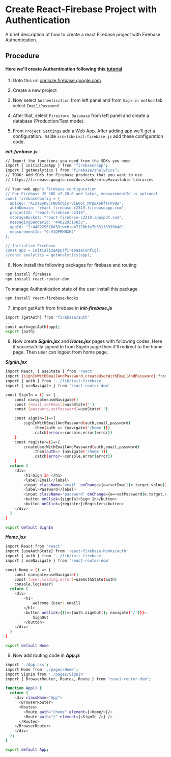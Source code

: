 
# Create React-Firebase Project with Authentication

A brief description of how to create a react Firebase project with Firebase Authentication.


## Procedure

#### Here we'll create Authentication following this [tutorial](https://youtu.be/LCAXfjb0oYo)

 1. Goto this url [console.firebase.google.com](https://console.firebase.google.com/)
 2. Create a new project
 3. Now select `Authentication` 
 from left panel and from `Sign-in method` tab select 
 `Email/Password`

 4. After that, select `Firestore Database` from left panel 
 and create a database (Production/Test mode).

 5. From `Project Settings` add a Web App. After adding 
 app we'll get a configuration. Inside `src>lib>init-firebase.js`
 add these configuration code.

***init-firebase.js***
```bash
// Import the functions you need from the SDKs you need
import { initializeApp } from "firebase/app";
import { getAnalytics } from "firebase/analytics";
// TODO: Add SDKs for Firebase products that you want to use
// https://firebase.google.com/docs/web/setup#available-libraries

// Your web app's Firebase configuration
// For Firebase JS SDK v7.20.0 and later, measurementId is optional
const firebaseConfig = {
  apiKey: "AIzaSyDVCFNDhnqiy-viEO6C_MrpBXoHftFnVQw",
  authDomain: "react-firebase-c2319.firebaseapp.com",
  projectId: "react-firebase-c2319",
  storageBucket: "react-firebase-c2319.appspot.com",
  messagingSenderId: "440229316033",
  appId: "1:440229316033:web:ab7170bfe7b331f3399b40",
  measurementId: "G-V1QPMHNXH2"
};

// Initialize Firebase
const app = initializeApp(firebaseConfig);
//const analytics = getAnalytics(app);
```

6. Now install the following packages for firebase and routing

```bash
npm install firebase
npm install react-router-dom
```
To manage Authentication state of the user install this package

```bash
npm install react-firebase-hooks
```

7. import getAuth from firebase in ***init-firebase.js***

```bash
import {getAuth} from 'firebase/auth'
....
const auth=getAuth(app);
export {auth}
```
8. Now create ***SignIn.jsx*** and ***Home.jsx*** pages with 
following codes. Here if successfully signed In from SignIn
page then it'll redirect to the home page. Then user can logout from home page.


***SignIn.jsx***
```bash
import React, { useState } from 'react'
import {signInWithEmailAndPassword,createUserWithEmailAndPassword} from 'firebase/auth'
import { auth } from '../lib/init-firebase'
import { useNavigate } from 'react-router-dom'

const SignIn = () => {
    const navigate=useNavigate()
    const [email,setEmail]=useState('')
    const [password,setPassword]=useState('')

    const signIn=()=>{
        signInWithEmailAndPassword(auth,email,password)
            .then(auth => {navigate('/home')})
            .catch(error=>console.error(error))
    }
    const register=()=>{
        createUserWithEmailAndPassword(auth,email,password)
            .then(auth=> {navigate('/home')})
            .catch(error=>console.error(error))
    }
  return (
    <div>
        <h1>Sign in </h1>
        <label>Email</label>
        <input className='email' onChange={e=>setEmail(e.target.value)}/>
        <label>Password</label>
        <input className='password' onChange={e=>setPassword(e.target.value)}/>
        <button onClick={signIn}>Sign In</button>
        <button onClick={register}>Register</button>
    </div>
  )
}

export default SignIn
```

***Home.jsx***
```bash
import React from 'react'
import {useAuthState} from 'react-firebase-hooks/auth'
import { auth } from '../lib/init-firebase'
import { useNavigate } from 'react-router-dom'

const Home = () => {
    const navigate=useNavigate()
    const [user,loading,error]=useAuthState(auth)
    console.log(user)
  return (
    <div>
        <h1>
            welcome {user?.email}
        </h1> 
        <button onClick={()=>{auth.signOut(); navigate('/')}}>
            SignOut
        </button>
    </div>
  )
}

export default Home
```
9. Now add routing code in ***App.js***
```bash
import './App.css';
import Home from './pages/Home';
import SignIn from './pages/SignIn'
import { BrowserRouter, Routes, Route } from "react-router-dom";

function App() {
  return (
    <div className="App">
      <BrowserRouter>
      <Routes>
        <Route path="/home" element={<Home/>}/>
        <Route path="/" element={<SignIn />} />
      </Routes>
    </BrowserRouter>
    </div>
  );
}

export default App;

```